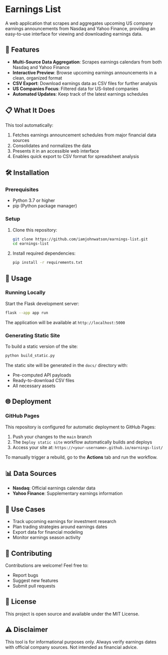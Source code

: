 # Earnings List

A web application that scrapes and aggregates upcoming US company earnings announcements from Nasdaq and Yahoo Finance, providing an easy-to-use interface for viewing and downloading earnings data.

## 🚀 Features

- **Multi-Source Data Aggregation**: Scrapes earnings calendars from both Nasdaq and Yahoo Finance
- **Interactive Preview**: Browse upcoming earnings announcements in a clean, organized format
- **CSV Export**: Download earnings data as CSV files for further analysis
- **US Companies Focus**: Filtered data for US-listed companies
- **Automated Updates**: Keep track of the latest earnings schedules

## 📋 What It Does

This tool automatically:
1. Fetches earnings announcement schedules from major financial data sources
2. Consolidates and normalizes the data
3. Presents it in an accessible web interface
4. Enables quick export to CSV format for spreadsheet analysis

## 🛠️ Installation

### Prerequisites

- Python 3.7 or higher
- pip (Python package manager)

### Setup

1. Clone this repository:
   ```bash
   git clone https://github.com/iamjohnwatson/earnings-list.git
   cd earnings-list
   ```

2. Install required dependencies:
   ```bash
   pip install -r requirements.txt
   ```

## 🚦 Usage

### Running Locally

Start the Flask development server:

```bash
flask --app app run
```

The application will be available at `http://localhost:5000`

### Generating Static Site

To build a static version of the site:

```bash
python build_static.py
```

The static site will be generated in the `docs/` directory with:
- Pre-computed API payloads
- Ready-to-download CSV files
- All necessary assets

## 🌐 Deployment

### GitHub Pages

This repository is configured for automatic deployment to GitHub Pages:

1. Push your changes to the `main` branch
2. The `Deploy static site` workflow automatically builds and deploys
3. Access your site at: `https://<your-username>.github.io/earnings-list/`

To manually trigger a rebuild, go to the **Actions** tab and run the workflow.

## 📊 Data Sources

- **Nasdaq**: Official earnings calendar data
- **Yahoo Finance**: Supplementary earnings information

## 📝 Use Cases

- Track upcoming earnings for investment research
- Plan trading strategies around earnings dates
- Export data for financial modeling
- Monitor earnings season activity

## 🤝 Contributing

Contributions are welcome! Feel free to:
- Report bugs
- Suggest new features
- Submit pull requests

## 📄 License

This project is open source and available under the MIT License.

## ⚠️ Disclaimer

This tool is for informational purposes only. Always verify earnings dates with official company sources. Not intended as financial advice.
